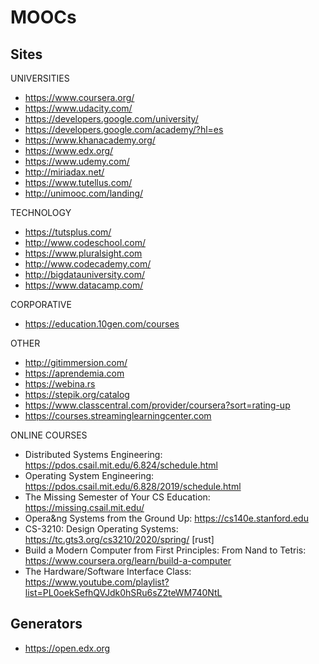 MOOCs
=====

Sites
-----

UNIVERSITIES
* https://www.coursera.org/
* https://www.udacity.com/
* https://developers.google.com/university/
* https://developers.google.com/academy/?hl=es
* https://www.khanacademy.org/
* https://www.edx.org/
* https://www.udemy.com/
* http://miriadax.net/
* https://www.tutellus.com/
* http://unimooc.com/landing/

TECHNOLOGY
* https://tutsplus.com/
* http://www.codeschool.com/
* https://www.pluralsight.com
* http://www.codecademy.com/
* http://bigdatauniversity.com/
* https://www.datacamp.com/

CORPORATIVE
* https://education.10gen.com/courses


OTHER
* http://gitimmersion.com/
* https://aprendemia.com
* https://webina.rs
* https://stepik.org/catalog
* https://www.classcentral.com/provider/coursera?sort=rating-up
* https://courses.streaminglearningcenter.com

ONLINE COURSES
* Distributed Systems Engineering: https://pdos.csail.mit.edu/6.824/schedule.html
* Operating System Engineering: https://pdos.csail.mit.edu/6.828/2019/schedule.html
* The Missing Semester of Your CS Education: https://missing.csail.mit.edu/
* Opera&ng Systems from the Ground Up: https://cs140e.stanford.edu
* CS-3210: Design Operating Systems: https://tc.gts3.org/cs3210/2020/spring/ [rust]
* Build a Modern Computer from First Principles: From Nand to Tetris: https://www.coursera.org/learn/build-a-computer
* The Hardware/Software Interface Class: https://www.youtube.com/playlist?list=PL0oekSefhQVJdk0hSRu6sZ2teWM740NtL

Generators
----------


* https://open.edx.org
